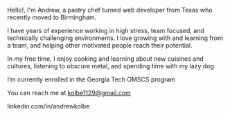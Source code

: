 Hello!, I'm Andrew, a pastry chef turned web developer from Texas who recently moved to Birmingham.

I have years of experience working in high stress, team focused, and technically challenging environments. I love growing with and learning from a team, and helping other motivated people reach their potential.

In my free time, I enjoy cooking and learning about new cuisines and cultures, listening to obscure metal, and spending time with my lazy dog

I’m currently enrolled in the Georgia Tech OMSCS program

You can reach me at kolbe1129@gmail.com

linkedin.com/in/andrewkolbe


<!---
andkolbe/andkolbe is a ✨ special ✨ repository because its `README.md` (this file) appears on your GitHub profile.
You can click the Preview link to take a look at your changes.
--->
